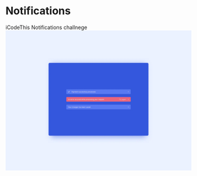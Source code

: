 # Notifications
iCodeThis Notifications challnege
![Design preview for the Birthday list challenge](notifications.webp)
